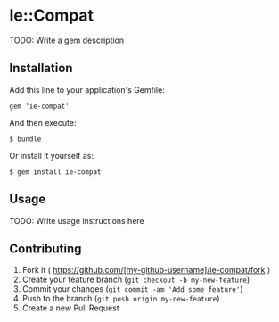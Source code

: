 # Ie::Compat

TODO: Write a gem description

## Installation

Add this line to your application's Gemfile:

    gem 'ie-compat'

And then execute:

    $ bundle

Or install it yourself as:

    $ gem install ie-compat

## Usage

TODO: Write usage instructions here

## Contributing

1. Fork it ( https://github.com/[my-github-username]/ie-compat/fork )
2. Create your feature branch (`git checkout -b my-new-feature`)
3. Commit your changes (`git commit -am 'Add some feature'`)
4. Push to the branch (`git push origin my-new-feature`)
5. Create a new Pull Request
